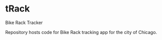 # tRack
Bike Rack Tracker

Repository hosts code for Bike Rack tracking app for the city of Chicago.
